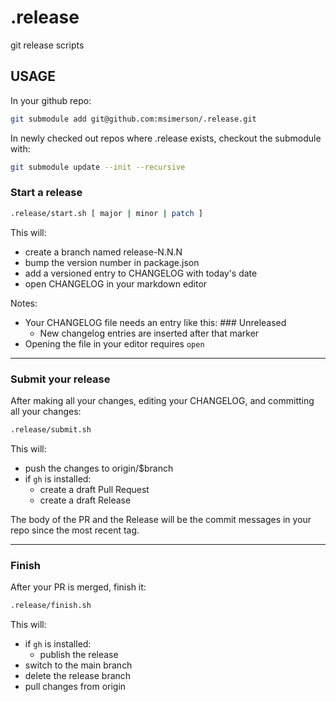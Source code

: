# .release

git release scripts


## USAGE

In your github repo:

```sh
git submodule add git@github.com:msimerson/.release.git
```

In newly checked out repos where .release exists, checkout the submodule with:

```sh
git submodule update --init --recursive
```

### Start a release

```sh
.release/start.sh [ major | minor | patch ]
```

This will:

- create a branch named release-N.N.N
- bump the version number in package.json
- add a versioned entry to CHANGELOG with today's date
- open CHANGELOG in your markdown editor

Notes:

- Your CHANGELOG file needs an entry like this: ### Unreleased
    - New changelog entries are inserted after that marker
- Opening the file in your editor requires `open`

----

### Submit your release

After making all your changes, editing your CHANGELOG, and committing all your changes:

```sh
.release/submit.sh
```

This will:

- push the changes to origin/$branch
- if `gh` is installed:
    - create a draft Pull Request 
    - create a draft Release

The body of the PR and the Release will be the commit messages in your repo since the most recent tag.

----

### Finish

After your PR is merged, finish it:

```sh
.release/finish.sh
```

This will:

- if `gh` is installed:
    - publish the release
- switch to the main branch
- delete the release branch
- pull changes from origin
